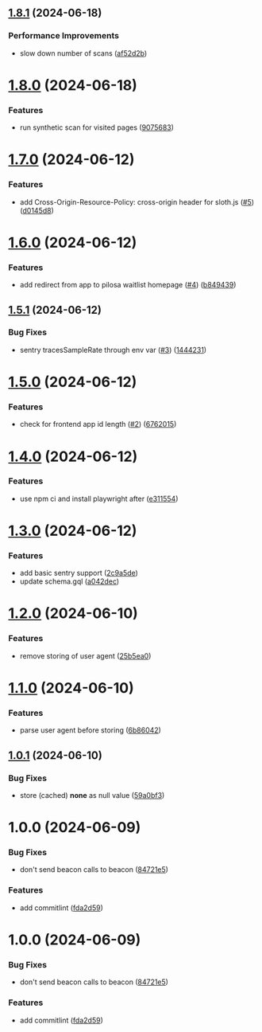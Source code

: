 ## [1.8.1](https://github.com/pilosa-group/pilosa-api/compare/v1.8.0...v1.8.1) (2024-06-18)


### Performance Improvements

* slow down number of scans ([af52d2b](https://github.com/pilosa-group/pilosa-api/commit/af52d2b60d7417601e314881edb760894cee7935))

# [1.8.0](https://github.com/pilosa-group/pilosa-api/compare/v1.7.0...v1.8.0) (2024-06-18)


### Features

* run synthetic scan for visited pages ([9075683](https://github.com/pilosa-group/pilosa-api/commit/9075683e58910965c3fa800b01c90cd49b633cbf))

# [1.7.0](https://github.com/pilosa-group/pilosa-api/compare/v1.6.0...v1.7.0) (2024-06-12)


### Features

* add Cross-Origin-Resource-Policy: cross-origin header for sloth.js ([#5](https://github.com/pilosa-group/pilosa-api/issues/5)) ([d0145d8](https://github.com/pilosa-group/pilosa-api/commit/d0145d8fec15b022e179114807bfc3ba8c8b496b))

# [1.6.0](https://github.com/pilosa-group/pilosa-api/compare/v1.5.1...v1.6.0) (2024-06-12)


### Features

* add redirect from app to pilosa waitlist homepage ([#4](https://github.com/pilosa-group/pilosa-api/issues/4)) ([b849439](https://github.com/pilosa-group/pilosa-api/commit/b84943990a71c0a4f55f531b58261bc0e98a0ede))

## [1.5.1](https://github.com/pilosa-group/pilosa-api/compare/v1.5.0...v1.5.1) (2024-06-12)


### Bug Fixes

* sentry tracesSampleRate through env var ([#3](https://github.com/pilosa-group/pilosa-api/issues/3)) ([1444231](https://github.com/pilosa-group/pilosa-api/commit/1444231b218d8b5bb612e56b9aa9765b925f4562))

# [1.5.0](https://github.com/pilosa-group/pilosa-api/compare/v1.4.0...v1.5.0) (2024-06-12)


### Features

* check for frontend app id length ([#2](https://github.com/pilosa-group/pilosa-api/issues/2)) ([6762015](https://github.com/pilosa-group/pilosa-api/commit/67620159b8a102c146768fd8640a12765713eb96))

# [1.4.0](https://github.com/pilosa-group/pilosa-api/compare/v1.3.0...v1.4.0) (2024-06-12)


### Features

* use npm ci and install playwright after ([e311554](https://github.com/pilosa-group/pilosa-api/commit/e3115542b4ea5ba08dd70bcb8c6cab2ac37437d1))

# [1.3.0](https://github.com/pilosa-group/pilosa-api/compare/v1.2.0...v1.3.0) (2024-06-12)


### Features

* add basic sentry support ([2c9a5de](https://github.com/pilosa-group/pilosa-api/commit/2c9a5de097f87b45ea0cc7afd30a746b97ecb574))
* update schema.gql ([a042dec](https://github.com/pilosa-group/pilosa-api/commit/a042dec6dcd220ba2b7d52229763a85286ec0075))

# [1.2.0](https://github.com/pilosa-group/pilosa-api/compare/v1.1.0...v1.2.0) (2024-06-10)


### Features

* remove storing of user agent ([25b5ea0](https://github.com/pilosa-group/pilosa-api/commit/25b5ea0b87a9050957c7b3a25e772db0fbb65b85))

# [1.1.0](https://github.com/pilosa-group/pilosa-api/compare/v1.0.1...v1.1.0) (2024-06-10)


### Features

* parse user agent before storing ([6b86042](https://github.com/pilosa-group/pilosa-api/commit/6b860422e7ca04fa96336ea66b50e1b89fbda7ae))

## [1.0.1](https://github.com/pilosa-group/pilosa-api/compare/v1.0.0...v1.0.1) (2024-06-10)


### Bug Fixes

* store (cached) __none__ as null value ([59a0bf3](https://github.com/pilosa-group/pilosa-api/commit/59a0bf3c5d094546216ababcda394bfa171afbf5))

# 1.0.0 (2024-06-09)


### Bug Fixes

* don't send beacon calls to beacon ([84721e5](https://github.com/pilosa-group/pilosa-api/commit/84721e5a681ea6137ff399a4d3669b5a0191d109))


### Features

* add commitlint ([fda2d59](https://github.com/pilosa-group/pilosa-api/commit/fda2d597704eb283b3f703052f1f554ab38430b3))

# 1.0.0 (2024-06-09)


### Bug Fixes

* don't send beacon calls to beacon ([84721e5](https://github.com/pilosa-group/pilosa-api/commit/84721e5a681ea6137ff399a4d3669b5a0191d109))


### Features

* add commitlint ([fda2d59](https://github.com/pilosa-group/pilosa-api/commit/fda2d597704eb283b3f703052f1f554ab38430b3))
